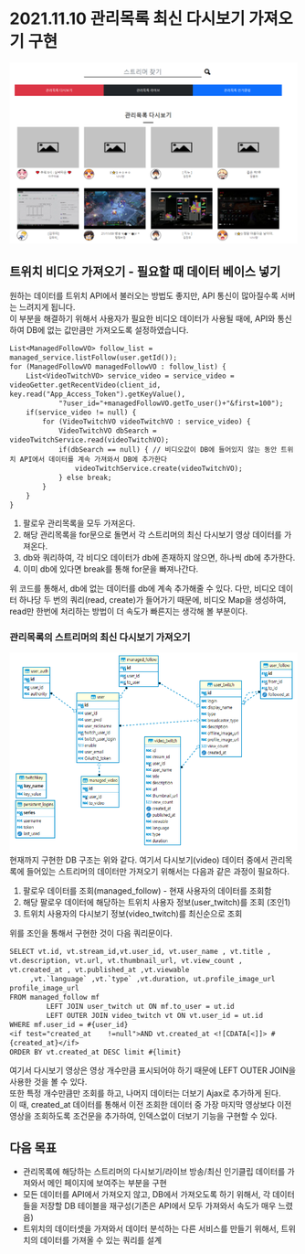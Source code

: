 2021.11.10 관리목록 최신 다시보기 가져오기 구현
====================
![Alt text](../img/20211110-1.png)
## 트위치 비디오 가져오기 - 필요할 때 데이터 베이스 넣기
원하는 데이터를 트위치 API에서 불러오는 방법도 좋지만, API 통신이 많아질수록 서버는 느려지게 됩니다.    
이 부분을 해결하기 위해서 사용자가 필요한 비디오 데이터가 사용될 때에, API와 통신하여 DB에 없는 값만큼만 가져오도록 설정하였습니다.   
````
List<ManagedFollowVO> follow_list = managed_service.listFollow(user.getId());
for (ManagedFollowVO managedFollowVO : follow_list) {
    List<VideoTwitchVO> service_video = service_video = videoGetter.getRecentVideo(client_id, key.read("App_Access_Token").getKeyValue(),
            "?user_id="+managedFollowVO.getTo_user()+"&first=100");
    if(service_video != null) {
        for (VideoTwitchVO videoTwitchVO : service_video) {
            VideoTwitchVO dbSearch = videoTwitchService.read(videoTwitchVO);
            if(dbSearch == null) { // 비디오값이 DB에 들어있지 않는 동안 트위치 API에서 데이터를 계속 가져와서 DB에 추가한다
                videoTwitchService.create(videoTwitchVO);
            } else break;
        }
    }
}
````
1. 팔로우 관리목록을 모두 가져온다.
2. 해당 관리목록을 for문으로 돌면서 각 스트리머의 최신 다시보기 영상 데이터를 가져온다.
3. db와 쿼리하여, 각 비디오 데이터가 db에 존재하지 않으면, 하나씩 db에 추가한다.
4. 이미 db에 있다면 break를 통해 for문을 빠져나간다.

위 코드를 통해서, db에 없는 데이터를 db에 계속 추가해줄 수 있다.
다만, 비디오 데이터 하나당 두 번의 쿼리(read, create)가 들어가기 때문에, 비디오 Map을 생성하여, read만 한번에 처리하는 방법이 더 속도가 빠른지는 생각해 볼 부분이다.       


### 관리목록의 스트리머의 최신 다시보기 가져오기
![Alt text](../img/20211110-2.png)     
현재까지 구현한 DB 구조는 위와 같다. 여기서 다시보기(video) 데이터 중에서 관리목록에 들어있는 스트리머의 데이터만 가져오기 위해서는 다음과 같은 과정이 필요하다.     
1. 팔로우 데이터를 조회(managed_follow) - 현재 사용자의 데이터를 조회함
2. 해당 팔로우 데이터에 해당하는 트위치 사용자 정보(user_twitch)를 조회 (조인1)
3. 트위치 사용자의 다시보기 정보(video_twitch)를 최신순으로 조회

위를 조인을 통해서 구현한 것이 다음 쿼리문이다.
````
SELECT vt.id, vt.stream_id,vt.user_id, vt.user_name , vt.title , vt.description, vt.url, vt.thumbnail_url, vt.view_count , vt.created_at , vt.published_at ,vt.viewable
     ,vt.`language` ,vt.`type` ,vt.duration, ut.profile_image_url profile_image_url
FROM managed_follow mf
         LEFT JOIN user_twitch ut ON mf.to_user = ut.id
         LEFT OUTER JOIN video_twitch vt ON vt.user_id = ut.id
WHERE mf.user_id = #{user_id}
<if test="created_at    !=null">AND vt.created_at <![CDATA[<]]> #{created_at}</if>
ORDER BY vt.created_at DESC limit #{limit}
````
여기서 다시보기 영상은 영상 개수만큼 표시되어야 하기 때문에 LEFT OUTER JOIN을 사용한 것을 볼 수 있다.      
또한 특정 개수만큼만 조회를 하고, 나머지 데이터는 더보기 Ajax로 추가하게 된다.     
이 때, created_at 데이터를 통해서 이전 조회한 데이터 중 가장 마지막 영상보다 이전 영상을 조회하도록 조건문을 추가하여, 인덱스없이 더보기 기능을 구현할 수 있다.        




## 다음 목표
* 관리목록에 해당하는 스트리머의 다시보기/라이브 방송/최신 인기클립 데이터를 가져와서 메인 페이지에 보여주는 부분을 구현
* 모든 데이터를 API에서 가져오지 않고, DB에서 가져오도록 하기 위해서, 각 데이터들을 저장할 DB 테이블을 재구성(기존은 API에서 모두 가져와서 속도가 매우 느렸음)
* 트위치의 데이터셋을 가져와서 데이터 분석하는 다른 서비스를 만들기 위해서, 트위치의 데이터를 가져올 수 있는 쿼리를 설계

